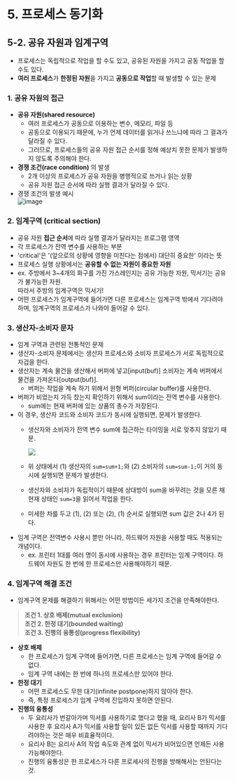 # **5\. 프로세스 동기화**

## **5-2. 공유 자원과 임계구역**

-   프로세스는 독립적으로 작업을 할 수도 있고, 공유된 자원을 가지고 공동 작업을 할 수도 있다.
-   **여러 프로세스**가 **한정된 자원**을 가지고 **공동으로 작업**할 때 발생할 수 있는 문제

### **1\. 공유 자원의 접근**

-   **공유 자원(shared resource)**
    -   여러 프로세스가 공동으로 이용하는 변수, 메모리, 파일 등
    -   공동으로 이용되기 때문에, 누가 언제 데이터를 읽거나 쓰느냐에 따라 그 결과가 달라질 수 있다.
    -   그러므로, 프로세스들의 공유 자원 접근 순서를 정해 예상치 못한 문제가 발생하지 않도록 주의해야 한다.
-   **경쟁 조건(race condition)** 의 발생
    -   2개 이상의 프로세스가 공유 자원을 병행적으로 쓰거나 읽는 상황
    -   공유 자원 접근 순서에 따라 실행 결과가 달라질 수 있다.
-   경쟁 조건의 발생 예시  
    ![image](https://user-images.githubusercontent.com/74661937/192089492-310a3d68-3d12-4b9e-ae43-fce3c2d1cb90.png)

### **2\. 임계구역 (critical section)**

-   공유 자원 **접근 순서**에 따라 실행 결과가 달라지는 프로그램 영역
-   각 프로세스가 전역 변수를 사용하는 부분
-   'critical'은 '(앞으로의 상황에 영향을 미친다는 점에서) 대단히 중요한' 이라는 뜻
-   프로세스 실행 상황에서는 **공유할 수 없는 자원이 중요한 자원**
-   ex. 주방에서 3~4개의 화구를 가진 가스레인지는 공유 가능한 자원, 믹서기는 공유가 불가능한 자원.  
    따라서 주방의 임계구역은 믹서기!
-   어떤 프로세스가 임계구역에 들어가면 다른 프로세스는 임계구역 밖에서 기다려야 하며, 임계구역의 프로세스가 나와야 들어갈 수 있다.

### **3\. 생산자-소비자 문자**

-   임계 구역과 관련된 전통적인 문제
-   생산자-소비자 문제에서는 생산자 프로세스와 소비자 프로세스가 서로 독립적으로 자겁을 한다.
-   생산자는 계속 물건을 생산해서 버퍼에 넣고\[input(buf)\] 소비자는 계속 버퍼에서 물건을 가져온다\[output(buf)\].
    -   버퍼는 작업을 계속 하기 위해서 원형 버퍼(circular buffer)를 사용한다.
-   버퍼가 비었는지 가득 찼는지 확인하기 위해서 sum이라는 전역 변수를 사용한다.
    -   sum에는 현재 버퍼에 있는 상품의 총수가 저장된다.
-   이 경우, 생산자 코드와 소비자 코드가 동시에 실행되면, 문제가 발생한다.
    -   생산자와 소비자가 전역 변수 sum에 접근하는 타이밍을 서로 맞추지 않았기 때문.  
        
        ![](https://blog.kakaocdn.net/dn/cbGXQL/btrMUGVhqFd/KMcuwot2pK9iS50F8vk7m0/img.png)
        
    -   위 상태에서 (1) 생산자의 `sum=sum+1;`와 (2) 소비자의 `sum=sum-1;`이 거의 동시에 실행되면 문제가 발생한다.
    -   생산자와 소비자가 독립적이기 때문에 상대방이 sum을 바꾸려는 것을 모른 채 현재 상태인 `sum=3`을 읽어서 작업을 한다.
    -   미세한 차를 두고 (1), (2) 또는 (2), (1) 순서로 실행되면 sum 값은 2나 4가 된다.
-   임계 구역은 전역변수 사용시 뿐만 아니라, 하드웨어 자원을 사용할 때도 적용되는 개념이다.
    -   ex. 프린터 1대를 여러 명이 동시에 사용하는 경우 프린터는 임계 구역이다. 하드웨어 자원도 한 번에 한 프로세스만 사용해야하기 때문.

### **4\. 임계구역 해결 조건**

-   임계구역 문제를 해결하기 위해서는 어떤 방법이든 세가지 조건을 만족해야한다.

> **조건 1. 상호 배제(mutual exclusion)**  
> **조건 2. 한정 대기(bounded waiting)**  
> **조건 3. 진행의 융통성(progress flexibility)**

-   **상호 배제**
    -   한 프로세스가 임계 구역에 들어가면, 다른 프로세스는 임계 구역에 들어갈 수 없다.
    -   임계 구역 내에는 한 번에 하나의 프로세스만 있어야 한다.
-   **한정 대기**
    -   어떤 프로세스도 무한 대기(infinite postpone)하지 않아야 한다.
    -   즉, 특정 프로세스가 임계 구역에 진입하지 못하면 안된다.
-   **진행의 융통성**
    -   두 요리사가 번갈아가며 믹서를 사용하기로 했다고 했을 때, 요리사 B가 믹서를 사용한 후 요리사 A가 믹서를 사용할 일이 있든 없든 믹서를 사용할 때까지 기다려야하는 것은 매우 비효율적이다.
    -   요리사 B는 요리사 A의 작업 속도와 관계 없이 믹서가 비어있으면 언제든 사용 가능해야한다.
    -   진행의 융통성은 한 프로세스가 다른 프로세사의 진행을 방해해서는 안된다는 것.
